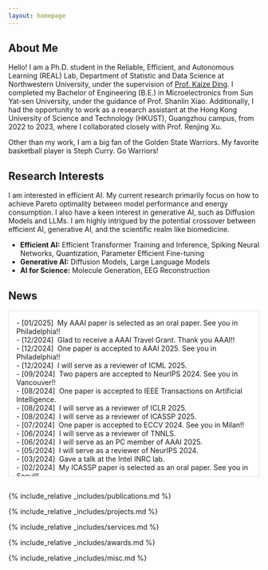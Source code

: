 ```yaml
---
layout: homepage
---
```


## About Me

Hello! I am a Ph.D. student in the Reliable, Efficient, and Autonomous Learning (REAL) Lab, Department of Statistic and Data Science at Northwestern University, under the supervision of <a href="https://kaize0409.github.io/index.html" class="u-active-none u-border-none u-btn u-button-link u-button-style u-hover-none u-none u-text-palette-1-base u-btn-5">Prof. Kaize Ding</a>. I completed my Bachelor of Engineering (B.E.) in Microelectronics from Sun Yat-sen University, under the guidance of Prof. Shanlin Xiao. Additionally, I had the opportunity to work as a research assistant at the Hong Kong University of Science and Technology (HKUST), Guangzhou campus, from 2022 to 2023, where I collaborated closely with Prof. Renjing Xu.

Other than my work, I am a big fan of the Golden State Warriors. My favorite basketball player is Steph Curry. Go Warriors!

<!-- <span style="color:red">Currently seeking summer internships for 2024!</span> -->
<!-- <b><font color="#cc0000">Currently seeking summer internships for 2024!</font></b><br> -->

## Research Interests

I am interested in efficient AI. My current research primarily focus on how to achieve Pareto optimality between model performance and energy consumption. I also have a keen interest in generative AI, such as Diffusion Models and LLMs. I am highly intrigued by the potential crossover between efficient AI, generative AI, and the scientific realm like biomedicine.

- **Efficient AI:** Efficient Transformer Training and Inference, Spiking Neural Networks, Quantization, Parameter Efficient Fine-tuning
- **Generative AI:** Diffusion Models, Large Language Models
- **AI for Science:** Molecule Generation, EEG Reconstruction

## News
<div style="height:300px; overflow-y:auto; border:1px solid #ddd; padding:15px; margin-bottom:30px; background-color:#ffffff;">
- [01/2025] &nbsp;My AAAI paper is selected as an oral paper. See you in Philadelphia!!<br>
- [12/2024] &nbsp;Glad to receive a AAAI Travel Grant. Thank you AAAI!!<br>
- [12/2024] &nbsp;One paper is accepted to AAAI 2025. See you in Philadelphia!!<br>
- [12/2024] &nbsp;I will serve as a reviewer of ICML 2025.<br>
- [09/2024] &nbsp;Two papers are accepted to NeurIPS 2024. See you in Vancouver!!<br>
- [08/2024] &nbsp;One paper is accepted to IEEE Transactions on Artificial Intelligence.<br>
- [08/2024] &nbsp;I will serve as a reviewer of ICLR 2025.<br>
- [08/2024] &nbsp;I will serve as a reviewer of ICASSP 2025.<br>
- [07/2024] &nbsp;One paper is accepted to ECCV 2024. See you in Milan!!<br>
- [06/2024] &nbsp;I will serve as a reviewer of TNNLS.<br>
- [06/2024] &nbsp;I will serve as an PC member of AAAI 2025.<br>
- [05/2024] &nbsp;I will serve as a reviewer of NeurIPS 2024.<br>
- [03/2024] &nbsp;Gave a talk at the Intel INRC lab.<br>
- [02/2024] &nbsp;My ICASSP paper is selected as an oral paper. See you in Seoul!!<br>
- [02/2024] &nbsp;I will serve as a reviewer of ECCV 2024.<br>
- [01/2024] &nbsp;I will serve as a reviewer of MM 2024.<br>
- [12/2023] &nbsp;One paper is accepted to ICASSP 2024.<br>
- [11/2023] &nbsp;I will serve as a reviewer of CVPR 2024.<br>
- [10/2023] &nbsp;One paper is accepted to WACV 2024.<br>
- [08/2023] &nbsp;I will serve as an PC member of AAAI 2024.<br>
- [07/2023] &nbsp;One paper is accepted to ICCV 2023.<br>
- [06/2022] &nbsp;One paper is accepted to DSAA 2022.
</div>

{% include_relative _includes/publications.md %}

{% include_relative _includes/projects.md %}

{% include_relative _includes/services.md %}

{% include_relative _includes/awards.md %}

{% include_relative _includes/misc.md %}
